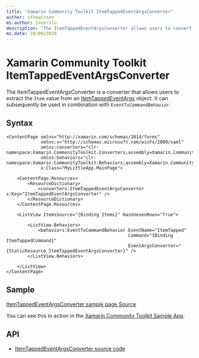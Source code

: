 ```yaml
---
title: "Xamarin Community Toolkit ItemTappedEventArgsConverter"
author: sthewissen
ms.author: joverslu
description: "The ItemTappedEventArgsConverter allows users to convert ItemTappedEventArgs to the item that was selected."
ms.date: 10/09/2020
---
```


# Xamarin Community Toolkit ItemTappedEventArgsConverter

The ItemTappedEventArgsConverter is a converter that allows users to extract the `Item` value from an [ItemTappedEventArgs](/dotnet/api/xamarin.forms.itemtappedeventargs) object. It can subsequently be used in combination with `EventToCommandBehavior`.

## Syntax

```xaml
<ContentPage xmlns="http://xamarin.com/schemas/2014/forms"
             xmlns:x="http://schemas.microsoft.com/winfx/2009/xaml"
             xmlns:converters="clr-namespace:Xamarin.CommunityToolkit.Converters;assembly=Xamarin.CommunityToolkit"
             xmlns:behaviors="clr-namespace:Xamarin.CommunityToolkit.Behaviors;assembly=Xamarin.CommunityToolkit"
             x:Class="MyLittleApp.MainPage">

    <ContentPage.Resources>
        <ResourceDictionary>
            <converters:ItemTappedEventArgsConverter x:Key="ItemTappedEventArgsConverter" />
        </ResourceDictionary>
    </ContentPage.Resources>

    <ListView ItemsSource="{Binding Items}" HasUnevenRows="True">

        <ListView.Behaviors>
            <behaviors:EventToCommandBehavior EventName="ItemTapped"
                                              Command="{Binding ItemTappedCommand}"
                                              EventArgsConverter="{StaticResource ItemTappedEventArgsConverter}" />
        </ListView.Behaviors>

    </ListView>
</ContentPage>
```

## Sample

[ItemTappedEventArgsConverter sample page Source](https://github.com/xamarin/XamarinCommunityToolkit/blob/main/samples/XCT.Sample/Pages/Converters/ItemTappedEventArgsPage.xaml)

You can see this in action in the [Xamarin Community Toolkit Sample App](https://github.com/xamarin/XamarinCommunityToolkit).

## API

* [ItemTappedEventArgsConverter source code](https://github.com/xamarin/XamarinCommunityToolkit/blob/main/XamarinCommunityToolkit/Converters/ItemTappedEventArgsConverter.shared.cs)
